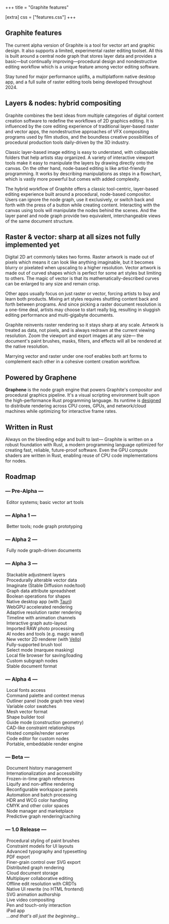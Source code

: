 +++
title = "Graphite features"

[extra]
css = ["features.css"]
+++

<section>
<div class="section">

# Graphite features

The current alpha version of Graphite is a tool for vector art and graphic design. It also supports a limited, experimental raster editing toolset. All this is built around a central node graph that stores layer data and provides a basic—but continually improving—procedural design and nondestructive editing workflow which is a unique feature among vector editing software.

Stay tuned for major performance uplifts, a multiplatform native desktop app, and a full suite of raster editing tools being developed throughout 2024.

</div>
</section>

<section>

<div class="diptych">

<div class="section">

## Layers & nodes: hybrid compositing

Graphite combines the best ideas from multiple categories of digital content creation software to redefine the workflows of 2D graphics editing. It is influenced by the core editing experience of traditional layer-based raster and vector apps, the nondestructive approaches of VFX compositing programs used by film studios, and the boundless creative possibilities of procedural production tools daily-driven by the 3D industry.

Classic layer-based image editing is easy to understand, with collapsable folders that help artists stay organized. A variety of interactive viewport tools make it easy to manipulate the layers by drawing directly onto the canvas. On the other hand, node-based editing is like artist-friendly programming. It works by describing manipulations as steps in a flowchart, which is vastly more powerful but comes with added complexity.

The hybrid workflow of Graphite offers a classic tool-centric, layer-based editing experience built around a procedural, node-based compositor. Users can ignore the node graph, use it exclusively, or switch back and forth with the press of a button while creating content. Interacting with the canvas using tools will manipulate the nodes behind the scenes. And the layer panel and node graph provide two equivalent, interchangeable views of the same document structure.

</div>
<div class="section">

## Raster & vector: sharp at all sizes <span class="status-flag">not fully implemented yet</span>

Digital 2D art commonly takes two forms. Raster artwork is made out of pixels which means it can look like anything imaginable, but it becomes blurry or pixelated when upscaling to a higher resolution. Vector artwork is made out of curved shapes which is perfect for some art styles but limiting to others. The magic of vector is that its mathematically-described curves can be enlarged to any size and remain crisp.

Other apps usually focus on just raster or vector, forcing artists to buy and learn both products. Mixing art styles requires shuttling content back and forth between programs. And since picking a raster document resolution is a one-time deal, artists may choose to start really big, resulting in sluggish editing performance and multi-gigabyte documents.

Graphite reinvents raster rendering so it stays sharp at any scale. Artwork is treated as data, not pixels, and is always redrawn at the current viewing resolution. Zoom the viewport and export images at any size— the document's paint brushes, masks, filters, and effects will all be rendered at the native resolution.

Marrying vector and raster under one roof enables both art forms to complement each other in a cohesive content creation workflow.

</div>

</div>

</section>

<section>

<div class="diptych">

<div class="section">

## Powered by Graphene

**Graphene** is the node graph engine that powers Graphite's compositor and procedural graphics pipeline. It's a visual scripting environment built upon the high-performance Rust programming language. Its runtime is [designed](/blog/distributed-computing-in-the-graphene-runtime/) to distribute rendering across CPU cores, GPUs, and network/cloud machines while optimizing for interactive frame rates.

<!-- Rust programmers may find the following technical details to be of interest. Graphene node graphs are programs built out of reusable Rust functions using Graphite as a visual "code" editor. New nodes and data types can be implemented by writing custom Rust code with a built-in text editor. `no_std` code also gets compiled to GPU compute shaders using [`rust-gpu`](https://github.com/EmbarkStudios/rust-gpu). Each node is independently pre-compiled by `rustc` into portable WASM binaries and linked at runtime. Groups of nodes may be compiled into one unit of execution, utilizing Rust's zero-cost abstractions and optimizations to run with less overhead. And whole node graphs can be compiled into standalone executables for use outside Graphite. -->

</div>
<div class="section">

<!-- ## Proudly written in Rust -->
## Written in Rust

Always on the bleeding edge and built to last— Graphite is written on a robust foundation with Rust, a modern programming language optimized for creating fast, reliable, future-proof software. Even the GPU compute shaders are written in Rust, enabling reuse of CPU code implementations for nodes.

<!-- The underlying node graph engine that computes and renders Graphite documents is called Graphene. The Graphene engine is an extension of the Rust language, acting as a system for chaining together modular functions into useful pipelines with GPU and parallel computation. Artists can harness these powerful capabilities directly in the Graphite editor without touching code. Technical artists and programmers can write reusable Rust functions to extend the capabilities of Graphite and create new nodes to share with the community. -->

</div>

</div>

</section>

<section>
<div class="section">

## Roadmap

<div class="roadmap">
	<div class="informational-group features">
		<!-- Pre-Alpha -->
		<div class="informational complete heading" title="Began February 2021" data-year="2021">
			<h3>— Pre-Alpha —</h3>
		</div>
		<div class="informational complete" title="Development Complete">
			<img class="atlas" style="--atlas-index: 1" src="https://static.graphite.rs/icons/icon-atlas-roadmap__2.png" alt="" />
			<span>Editor systems; basic vector art tools</span>
		</div>
		<!-- Alpha 1 -->
		<div class="informational complete heading" title="Began February 2022" data-year="2022">
			<h3>— Alpha 1 —</h3>
		</div>
		<div class="informational complete" title="Development Complete">
			<img class="atlas" style="--atlas-index: 2" src="https://static.graphite.rs/icons/icon-atlas-roadmap__2.png" alt="" />
			<span>Better tools; node graph prototyping</span>
		</div>
		<!-- Alpha 2 -->
		<div class="informational complete heading" title="Began February 2023" data-year="2023">
			<h3>— Alpha 2 —</h3>
		</div>
		<div class="informational complete" title="Development Complete">
			<img class="atlas" style="--atlas-index: 6" src="https://static.graphite.rs/icons/icon-atlas-roadmap__2.png" alt="" />
			<span>Fully node graph-driven documents</span>
		</div>
		<!-- Alpha 3 -->
		<div class="informational ongoing heading" title="Began February 2024" data-year="2024">
			<h3>— Alpha 3 —</h3>
		</div>
		<div class="informational ongoing" title="Development Ongoing">
			<img class="atlas" style="--atlas-index: 3" src="https://static.graphite.rs/icons/icon-atlas-roadmap__2.png" alt="" />
			<span>Stackable adjustment layers</span>
		</div>
		<div class="informational ongoing" title="Development Ongoing">
			<img class="atlas" style="--atlas-index: 10" src="https://static.graphite.rs/icons/icon-atlas-roadmap__2.png" alt="" />
			<span>Procedurally alterable vector data</span>
		</div>
		<div class="informational ongoing" title="Development Ongoing">
			<img class="atlas" style="--atlas-index: 0" src="https://static.graphite.rs/icons/icon-atlas-roadmap__2.png" alt="" />
			<span>Imaginate (Stable Diffusion node/tool)</span>
		</div>
		<div class="informational ongoing" title="Development Ongoing">
			<img class="atlas" style="--atlas-index: 9" src="https://static.graphite.rs/icons/icon-atlas-roadmap__2.png" alt="" />
			<span>Graph data attribute spreadsheet</span>
		</div>
		<div class="informational">
			<img class="atlas" style="--atlas-index: 51" src="https://static.graphite.rs/icons/icon-atlas-roadmap__2.png" alt="" />
			<span>Boolean operations for shapes</span>
		</div>
		<div class="informational">
			<img class="atlas" style="--atlas-index: 7" src="https://static.graphite.rs/icons/icon-atlas-roadmap__2.png" alt="" />
			<span>Native desktop app (with <a target="_blank" href="https://tauri.app/">Tauri</a>)</span>
		</div>
		<div class="informational">
			<img class="atlas" style="--atlas-index: 12" src="https://static.graphite.rs/icons/icon-atlas-roadmap__2.png" alt="" />
			<span>WebGPU accelerated rendering</span>
		</div>
		<div class="informational">
			<img class="atlas" style="--atlas-index: 14" src="https://static.graphite.rs/icons/icon-atlas-roadmap__2.png" alt="" />
			<span>Adaptive resolution raster rendering</span>
		</div>
		<div class="informational">
			<img class="atlas" style="--atlas-index: 41" src="https://static.graphite.rs/icons/icon-atlas-roadmap__2.png" alt="" />
			<span>Timeline with animation channels</span>
		</div>
		<div class="informational">
			<img class="atlas" style="--atlas-index: 26" src="https://static.graphite.rs/icons/icon-atlas-roadmap__2.png" alt="" />
			<span>Interactive graph auto-layout</span>
		</div>
		<div class="informational">
			<img class="atlas" style="--atlas-index: 19" src="https://static.graphite.rs/icons/icon-atlas-roadmap__2.png" alt="" />
			<span>Imported RAW photo processing</span>
		</div>
		<div class="informational">
			<img class="atlas" style="--atlas-index: 49" src="https://static.graphite.rs/icons/icon-atlas-roadmap__2.png" alt="" />
			<span>AI nodes and tools (e.g. magic wand)</span>
		</div>
		<div class="informational">
			<img class="atlas" style="--atlas-index: 13" src="https://static.graphite.rs/icons/icon-atlas-roadmap__2.png" alt="" />
			<span>New vector 2D renderer (with <a target="_blank" href="https://github.com/linebender/vello">Vello</a>)</span>
		</div>
		<div class="informational">
			<img class="atlas" style="--atlas-index: 5" src="https://static.graphite.rs/icons/icon-atlas-roadmap__2.png" alt="" />
			<span>Fully-supported brush tool</span>
		</div>
		<div class="informational">
			<img class="atlas" style="--atlas-index: 21" src="https://static.graphite.rs/icons/icon-atlas-roadmap__2.png" alt="" />
			<span>Select mode (marquee masking)</span>
		</div>
		<div class="informational">
			<img class="atlas" style="--atlas-index: 54" src="https://static.graphite.rs/icons/icon-atlas-roadmap__2.png" alt="" />
			<span>Local file browser for saving/loading</span>
		</div>
		<div class="informational">
			<img class="atlas" style="--atlas-index: 8" src="https://static.graphite.rs/icons/icon-atlas-roadmap__2.png" alt="" />
			<span>Custom subgraph nodes</span>
		</div>
		<div class="informational">
			<img class="atlas" style="--atlas-index: 17" src="https://static.graphite.rs/icons/icon-atlas-roadmap__2.png" alt="" />
			<span>Stable document format</span>
		</div>
		<!-- Alpha 4 -->
		<div class="informational heading" title="Expected to begin February 2025" data-year="2025">
			<h3>— Alpha 4 —</h3>
		</div>
		<div class="informational">
			<img class="atlas" style="--atlas-index: 53" src="https://static.graphite.rs/icons/icon-atlas-roadmap__2.png" alt="" />
			<span>Local fonts access</span>
		</div>
		<div class="informational">
			<img class="atlas" style="--atlas-index: 52" src="https://static.graphite.rs/icons/icon-atlas-roadmap__2.png" alt="" />
			<span>Command palette and context menus</span>
		</div>
		<div class="informational">
			<img class="atlas" style="--atlas-index: 4" src="https://static.graphite.rs/icons/icon-atlas-roadmap__2.png" alt="" />
			<span>Outliner panel (node graph tree view)</span>
		</div>
		<div class="informational">
			<img class="atlas" style="--atlas-index: 56" src="https://static.graphite.rs/icons/icon-atlas-roadmap__2.png" alt="" />
			<span>Variable color swatches</span>
		</div>
		<div class="informational">
			<img class="atlas" style="--atlas-index: 48" src="https://static.graphite.rs/icons/icon-atlas-roadmap__2.png" alt="" />
			<span>Mesh vector format</span>
		</div>
		<div class="informational">
			<img class="atlas" style="--atlas-index: 50" src="https://static.graphite.rs/icons/icon-atlas-roadmap__2.png" alt="" />
			<span>Shape builder tool</span>
		</div>
		<div class="informational">
			<img class="atlas" style="--atlas-index: 28" src="https://static.graphite.rs/icons/icon-atlas-roadmap__2.png" alt="" />
			<span>Guide mode (construction geometry)</span>
		</div>
		<div class="informational">
			<img class="atlas" style="--atlas-index: 29" src="https://static.graphite.rs/icons/icon-atlas-roadmap__2.png" alt="" />
			<span>CAD-like constraint relationships</span>
		</div>
		<div class="informational">
			<img class="atlas" style="--atlas-index: 15" src="https://static.graphite.rs/icons/icon-atlas-roadmap__2.png" alt="" />
			<span>Hosted compile/render server</span>
		</div>
		<div class="informational">
			<img class="atlas" style="--atlas-index: 16" src="https://static.graphite.rs/icons/icon-atlas-roadmap__2.png" alt="" />
			<span>Code editor for custom nodes</span>
		</div>
		<div class="informational">
			<img class="atlas" style="--atlas-index: 45" src="https://static.graphite.rs/icons/icon-atlas-roadmap__2.png" alt="" />
			<span>Portable, embeddable render engine</span>
		</div>
		<!-- Beta -->
		<div class="informational heading">
			<h3>— Beta —</h3>
		</div>
		<div class="informational">
			<img class="atlas" style="--atlas-index: 18" src="https://static.graphite.rs/icons/icon-atlas-roadmap__2.png" alt="" />
			<span>Document history management</span>
		</div>
		<div class="informational">
			<img class="atlas" style="--atlas-index: 23" src="https://static.graphite.rs/icons/icon-atlas-roadmap__2.png" alt="" />
			<span>Internationalization and accessibility</span>
		</div>
		<div class="informational">
			<img class="atlas" style="--atlas-index: 22" src="https://static.graphite.rs/icons/icon-atlas-roadmap__2.png" alt="" />
			<span>Frozen-in-time graph references</span>
		</div>
		<div class="informational">
			<img class="atlas" style="--atlas-index: 25" src="https://static.graphite.rs/icons/icon-atlas-roadmap__2.png" alt="" />
			<span>Liquify and non-affine rendering</span>
		</div>
		<div class="informational">
			<img class="atlas" style="--atlas-index: 24" src="https://static.graphite.rs/icons/icon-atlas-roadmap__2.png" alt="" />
			<span>Reconfigurable workspace panels</span>
		</div>
		<div class="informational">
			<img class="atlas" style="--atlas-index: 27" src="https://static.graphite.rs/icons/icon-atlas-roadmap__2.png" alt="" />
			<span>Automation and batch processing</span>
		</div>
		<div class="informational">
			<img class="atlas" style="--atlas-index: 33" src="https://static.graphite.rs/icons/icon-atlas-roadmap__2.png" alt="" />
			<span>HDR and WCG color handling</span>
		</div>
		<div class="informational">
			<img class="atlas" style="--atlas-index: 55" src="https://static.graphite.rs/icons/icon-atlas-roadmap__2.png" alt="" />
			<span>CMYK and other color spaces</span>
		</div>
		<div class="informational">
			<img class="atlas" style="--atlas-index: 34" src="https://static.graphite.rs/icons/icon-atlas-roadmap__2.png" alt="" />
			<span>Node manager and marketplace</span>
		</div>
		<div class="informational">
			<img class="atlas" style="--atlas-index: 35" src="https://static.graphite.rs/icons/icon-atlas-roadmap__2.png" alt="" />
			<span>Predictive graph rendering/caching</span>
		</div>
		<!-- 1.0 Release -->
		<div class="informational heading">
			<h3>— 1.0 Release —</h3>
		</div>
		<div class="informational">
			<img class="atlas" style="--atlas-index: 20" src="https://static.graphite.rs/icons/icon-atlas-roadmap__2.png" alt="" />
			<span>Procedural styling of paint brushes</span>
		</div>
		<div class="informational">
			<img class="atlas" style="--atlas-index: 30" src="https://static.graphite.rs/icons/icon-atlas-roadmap__2.png" alt="" />
			<span>Constraint models for UI layouts</span>
		</div>
		<div class="informational">
			<img class="atlas" style="--atlas-index: 31" src="https://static.graphite.rs/icons/icon-atlas-roadmap__2.png" alt="" />
			<span>Advanced typography and typesetting</span>
		</div>
		<div class="informational">
			<img class="atlas" style="--atlas-index: 32" src="https://static.graphite.rs/icons/icon-atlas-roadmap__2.png" alt="" />
			<span>PDF export</span>
		</div>
		<div class="informational">
			<img class="atlas" style="--atlas-index: 11" src="https://static.graphite.rs/icons/icon-atlas-roadmap__2.png" alt="" />
			<span>Finer-grain control over SVG export</span>
		</div>
		<div class="informational">
			<img class="atlas" style="--atlas-index: 36" src="https://static.graphite.rs/icons/icon-atlas-roadmap__2.png" alt="" />
			<span>Distributed graph rendering</span>
		</div>
		<div class="informational">
			<img class="atlas" style="--atlas-index: 37" src="https://static.graphite.rs/icons/icon-atlas-roadmap__2.png" alt="" />
			<span>Cloud document storage</span>
		</div>
		<div class="informational">
			<img class="atlas" style="--atlas-index: 38" src="https://static.graphite.rs/icons/icon-atlas-roadmap__2.png" alt="" />
			<span>Multiplayer collaborative editing</span>
		</div>
		<div class="informational">
			<img class="atlas" style="--atlas-index: 39" src="https://static.graphite.rs/icons/icon-atlas-roadmap__2.png" alt="" />
			<span>Offline edit resolution with CRDTs</span>
		</div>
		<div class="informational">
			<img class="atlas" style="--atlas-index: 40" src="https://static.graphite.rs/icons/icon-atlas-roadmap__2.png" alt="" />
			<span>Native UI rewrite (no HTML frontend)</span>
		</div>
		<div class="informational">
			<img class="atlas" style="--atlas-index: 46" src="https://static.graphite.rs/icons/icon-atlas-roadmap__2.png" alt="" />
			<span>SVG animation authorship</span>
		</div>
		<div class="informational">
			<img class="atlas" style="--atlas-index: 42" src="https://static.graphite.rs/icons/icon-atlas-roadmap__2.png" alt="" />
			<span>Live video compositing</span>
		</div>
		<div class="informational">
			<img class="atlas" style="--atlas-index: 43" src="https://static.graphite.rs/icons/icon-atlas-roadmap__2.png" alt="" />
			<span>Pen and touch-only interaction</span>
		</div>
		<div class="informational">
			<img class="atlas" style="--atlas-index: 44" src="https://static.graphite.rs/icons/icon-atlas-roadmap__2.png" alt="" />
			<span>iPad app</span>
		</div>
		<div class="informational">
			<img class="atlas" style="--atlas-index: 47" src="https://static.graphite.rs/icons/icon-atlas-roadmap__2.png" alt="" />
			<span><em>…and that's all just the beginning…</em></span>
		</div>
	</div>
</div>

</div>
</section>
